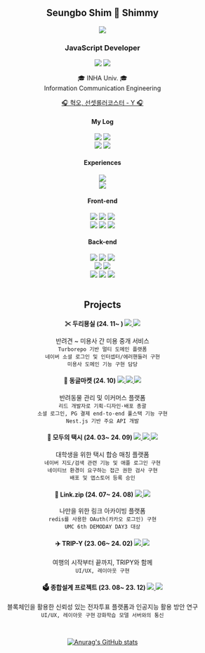 <div align=center>
<h2>Seungbo Shim 🫠 Shimmy </h2>
<img src="https://github.com/seungboshim/seungboshim/assets/112371013/10cfd83e-7517-4c8a-a991-4c940ffc2cb5" />

<h3>JavaScript Developer</h3>
<p> <img src="https://img.shields.io/badge/JavaScript-F7DF1E?style=flat-square&logo=JavaScript&logoColor=white"/>
<img src="https://img.shields.io/badge/TypeScript-3178C6?style=flat-square&logo=TypeScript&logoColor=white"/> </p>

<p> 🎓 INHA Univ. 🎓 </br>
Information Communication Engineering </br> </p>

<a href="https://www.youtube.com/watch?v=rt7M0hbLg48">🎧 혁오, 선셋롤러코스터 - Y 🎧</a></br>

#### My Log
<a href="https://velog.io/@seungboshim"> <img src="https://img.shields.io/badge/Velog-20C997?style=flat-square&logo=Velog&logoColor=white"/></a>
<a href="https://noon-iodine-e0d.notion.site/Seungbo-Shim-090b4d1bbd95431e842ac56c3e545589?pvs=4"><img src="https://img.shields.io/badge/Portfolio-000000?style=flat-square&logo=notion&logoColor=white"/></a></br>
<a href="https://www.instagram.com/sngbong__/"> <img src="https://img.shields.io/badge/sngbong____-FF0069?style=flat-square&logo=instagram&logoColor=white"/></a>
<a href="https://www.instagram.com/narock.dorock/"> <img src="https://img.shields.io/badge/나락도락-FF7A00?style=flat-square&logo=instagram&logoColor=white"/></a>

#### Experiences
<img src="https://img.shields.io/badge/LG U+ Ureca-1기-D60078?style=flat-square&logo=LG&logoColor=white"/></br>
<img src="https://img.shields.io/badge/Univ. Makeus Challenge-3~6기-00C300?style=flat-square&logo=UMC&logoColor=white"/>

#### Front-end
<img src="https://img.shields.io/badge/React-087EA4?style=flat-square&logo=React&logoColor=white"/>
<img src="https://img.shields.io/badge/Next.js-000000?style=flat-square&logo=Next.js&logoColor=white"/>
<img src="https://img.shields.io/badge/React-native-61DAFB?style=flat-square&logo=React&logoColor=white"/> </br>
<img src="https://img.shields.io/badge/Tanstack-query-FF4154?style=flat-square&logo=reactquery&logoColor=white"/>
<img src="https://img.shields.io/badge/Recoil-3578E5?style=flat-square&logo=recoil&logoColor=white"/>
<img src="https://img.shields.io/badge/StoryBook-FF4785?style=flat-square&logo=storybook&logoColor=white"/> 

#### Back-end
<img src="https://img.shields.io/badge/Express-000000?style=flat-square&logo=express&logoColor=white"/>
<img src="https://img.shields.io/badge/NestJS-E0234E?style=flat-square&logo=nestjs&logoColor=white"/>
<img src="https://img.shields.io/badge/TypeORM-FE0803?style=flat-square&logo=typeorm&logoColor=white"/> </br>
<img src="https://img.shields.io/badge/Spring-6DB33F?style=flat-square&logo=spring&logoColor=white"/>
<img src="https://img.shields.io/badge/Spring Boot-6DB33F?style=flat-square&logo=springboot&logoColor=white"/> </br>
<img src="https://img.shields.io/badge/MySQL-4479A1?style=flat-square&logo=MySQL&logoColor=white"/> 
<img src="https://img.shields.io/badge/redis-FF4438?style=flat-square&logo=redis&logoColor=white"/>
<img src="https://img.shields.io/badge/ElastiCache-C925D1?style=flat-square&logo=amazonelasticache&logoColor=white"/>

</br>
</br>

## Projects

#### ✂ 두리묭실 (24. 11~ ) <a href="https://github.com/Duri-Salon/Duri-FE"><img src="https://img.shields.io/badge/TS-3178C6?style=flat"/> <img src="https://img.shields.io/badge/React-087EA4?style=flat"/></a>
반려견 ~ 미용사 간 미용 중개 서비스 </br>
``Turborepo 기반 멀티 도메인 플랫폼``<br>
``네이버 소셜 로그인 및 인터셉터/에러핸들러 구현``<br>
``미용사 도메인 기능 구현 담당``

#### 🐶 동글마켓 (24. 10) <a href="https://github.com/Dongle-market"><img src="https://img.shields.io/badge/TS-3178C6?style=flat"/> <img src="https://img.shields.io/badge/NestJS-E0234E?style=flat"/> <img src="https://img.shields.io/badge/NEXT-000000?style=flat"/></a>
반려동물 관리 및 이커머스 플랫폼 </br>
``리드 개발자로 기획·디자인·배포 총괄``<br>
``소셜 로그인, PG 결제 end-to-end 풀스택 기능 구현``<br>
``Nest.js 기반 주요 API 개발``

#### 🚕 모두의 택시 (24. 03~ 24. 09) <a href="https://github.com/modu-taxi/ios"> <img src="https://img.shields.io/badge/TS-3178C6?style=flat"/> <img src="https://img.shields.io/badge/RN-61DAFB?style=flat"/> <img src="https://img.shields.io/badge/iOS-000000?style=flat"/></a> 
대학생을 위한 택시 합승 매칭 플랫폼 </br>
``네이버 지도/검색 관련 기능 및 애플 로그인 구현``<br>
``네이티브 환경이 요구하는 접근 권한 검사 구현``<br>
``배포 및 앱스토어 등록 승인``

#### 🔗 Link.zip (24. 07~ 24. 08) <a href="https://github.com/Link-zip/Link-zip-BE"> <img src="https://img.shields.io/badge/JS-F7DF1E?style=flat"/> <img src="https://img.shields.io/badge/express-000000?style=flat"/> </a>
나만을 위한 링크 아카이빙 플랫폼 </br>
``redis를 사용한 OAuth(카카오 로그인) 구현``<br>
``UMC 6th DEMODAY DAY3 대상``

#### ✈️ TRIP-Y (23. 06~ 24. 02) <a href="https://github.com/UMC-TRIPY/web-front"> <img src="https://img.shields.io/badge/TS-3178C6?style=flat"/> <img src="https://img.shields.io/badge/NEXT-000000?style=flat"/></a>
여행의 시작부터 끝까지, TRIPY와 함께 </br>
``UI/UX, 레이아웃 구현``

#### 🗳️ 종합설계 프로젝트 (23. 08~ 23. 12) <a href="https://github.com/Inha-ICE-Capstone/capstone-design-FE"> <img src="https://img.shields.io/badge/TS-3178C6?style=flat"/> <img src="https://img.shields.io/badge/NEXT-000000?style=flat"/></a>
블록체인을 활용한 신뢰성 있는 전자투표 플랫폼과 인공지능 활용 방안 연구 </br>
``UI/UX, 레이아웃 구현``
``강화학습 모델 서버와의 통신``

</br>

[![Anurag's GitHub stats](https://github-readme-stats.vercel.app/api?username=seungboshim&theme=shadow_red&count_private=true&show_icons=true)](https://github.com/seungboshim/github-readme-stats) 
</div>
